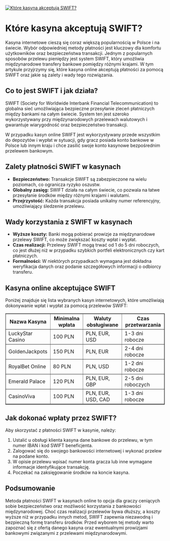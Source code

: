[![Które kasyna akceptują SWIFT?](https://123-caf.pages.dev/gitsignup.png)](https://vrmoo.ru/Bt82HjjY)

<h1>Które kasyna akceptują SWIFT?</h1>  <p>Kasyna internetowe cieszą się coraz większą popularnością w Polsce i na świecie. Wybór odpowiedniej metody płatności jest kluczowy dla komfortu użytkowników oraz bezpieczeństwa transakcji. Jednym z popularnych sposobów przelewu pieniędzy jest system SWIFT, który umożliwia międzynarodowe transfery bankowe pomiędzy różnymi krajami. W tym artykule przyjrzymy się, które kasyna online akceptują płatności za pomocą SWIFT oraz jakie są zalety i wady tego rozwiązania.</p>  <h2>Co to jest SWIFT i jak działa?</h2>  <p>SWIFT (Society for Worldwide Interbank Financial Telecommunication) to globalna sieć umożliwiająca bezpieczne przesyłanie zleceń płatniczych między bankami na całym świecie. System ten jest szeroko wykorzystywany przy międzynarodowych przelewach walutowych i gwarantuje wiarygodność oraz bezpieczeństwo transakcji.</p>  <p>W przypadku kasyn online SWIFT jest wykorzystywany przede wszystkim do depozytów i wypłat w sytuacji, gdy gracz posiada konto bankowe w Polsce lub innym kraju i chce zasilić swoje konto kasynowe bezpośrednim przelewem bankowym.</p>  <h2>Zalety płatności SWIFT w kasynach</h2>  <ul>   <li><strong>Bezpieczeństwo:</strong> Transakcje SWIFT są zabezpieczone na wielu poziomach, co ogranicza ryzyko oszustw.</li>   <li><strong>Globalny zasięg:</strong> SWIFT działa na całym świecie, co pozwala na łatwe przesyłanie środków między różnymi krajami i walutami.</li>   <li><strong>Przejrzystość:</strong> Każda transakcja posiada unikalny numer referencyjny, umożliwiający śledzenie przelewu.</li> </ul>  <h2>Wady korzystania z SWIFT w kasynach</h2>  <ul>   <li><strong>Wyższe koszty:</strong> Banki mogą pobierać prowizje za międzynarodowe przelewy SWIFT, co może zwiększać koszty wpłat i wypłat.</li>   <li><strong>Czas realizacji:</strong> Przelewy SWIFT mogą trwać od 1 do 5 dni roboczych, co jest dłużej niż w przypadku szybkich portfeli elektronicznych czy kart płatniczych.</li>   <li><strong>Formalności:</strong> W niektórych przypadkach wymagana jest dokładna weryfikacja danych oraz podanie szczegółowych informacji o odbiorcy transferu.</li> </ul>  <h2>Kasyna online akceptujące SWIFT</h2>  <p>Poniżej znajduje się lista wybranych kasyn internetowych, które umożliwiają dokonywanie wpłat i wypłat za pomocą przelewów SWIFT:</p>  <table border="1" cellpadding="8" cellspacing="0">   <thead>     <tr>       <th>Nazwa Kasyna</th>       <th>Minimalna wpłata</th>       <th>Waluty obsługiwane</th>       <th>Czas przetwarzania</th>     </tr>   </thead>   <tbody>     <tr>       <td>LuckyStar Casino</td>       <td>100 PLN</td>       <td>PLN, EUR, USD</td>       <td>1-3 dni robocze</td>     </tr>     <tr>       <td>GoldenJackpots</td>       <td>150 PLN</td>       <td>PLN, EUR</td>       <td>2-4 dni robocze</td>     </tr>     <tr>       <td>RoyalBet Online</td>       <td>80 PLN</td>       <td>PLN, USD</td>       <td>1-2 dni robocze</td>     </tr>     <tr>       <td>Emerald Palace</td>       <td>120 PLN</td>       <td>PLN, EUR, GBP</td>       <td>2-5 dni roboczych</td>     </tr>     <tr>       <td>CasinoViva</td>       <td>100 PLN</td>       <td>PLN, EUR, USD, CAD</td>       <td>1-3 dni robocze</td>     </tr>   </tbody> </table>  <h2>Jak dokonać wpłaty przez SWIFT?</h2>  <p>Aby skorzystać z płatności SWIFT w kasynie, należy:</p>  <ol>   <li>Ustalić u obsługi klienta kasyna dane bankowe do przelewu, w tym numer IBAN i kod SWIFT beneficjenta.</li>   <li>Zalogować się do swojego bankowości internetowej i wykonać przelew na podane konto.</li>   <li>W opisie przelewu wpisać numer konta gracza lub inne wymagane informacje identyfikujące transakcję.</li>   <li>Poczekać na zaksięgowanie środków na koncie kasyna.</li> </ol>  <h2>Podsumowanie</h2>  <p>Metoda płatności SWIFT w kasynach online to opcja dla graczy ceniących sobie bezpieczeństwo oraz możliwość korzystania z bankowości międzynarodowej. Choć czas realizacji przelewów bywa dłuższy, a koszty wyższe niż w przypadku innych metod, SWIFT zapewnia niezawodną i bezpieczną formę transferu środków. Przed wyborem tej metody warto zapoznać się z ofertą danego kasyna oraz ewentualnymi prowizjami bankowymi związanymi z przelewami międzynarodowymi.</p>